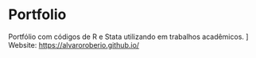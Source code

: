 # Portfolio
Portfólio com códigos de R e Stata utilizando em trabalhos acadêmicos.  ]
Website: https://alvaroroberio.github.io/
